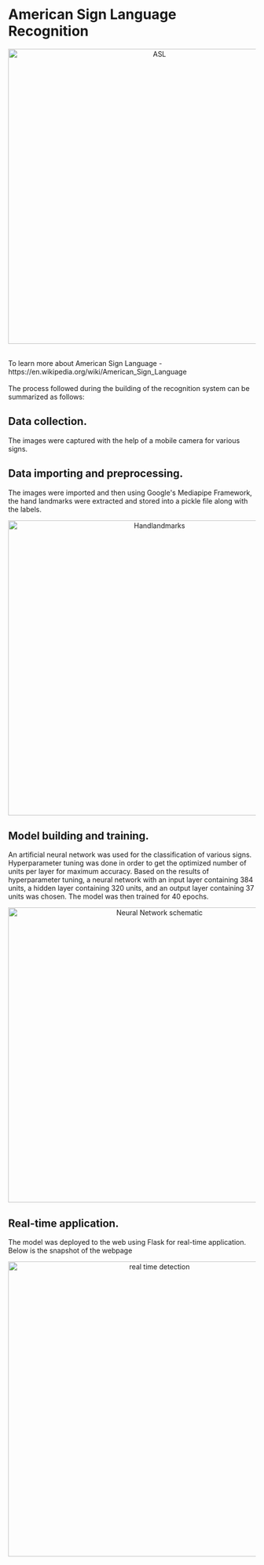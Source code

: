 # American Sign Language Recognition
<p align="center">
    <img width="600" src="https://github.com/pravendra12/American_sign_language_recognition/assets/105543056/738f3f2d-020e-40f1-bffb-ff7d7a836dbb" alt="ASL">
</p>
<br>
To learn more about American Sign Language - https://en.wikipedia.org/wiki/American_Sign_Language
<br>
<br>
The process followed during the building of the recognition system can be summarized as follows:

## Data collection. 
The images were captured with the help of a mobile camera for various signs.
    
## Data importing and preprocessing. 
The images were imported and then using Google's Mediapipe Framework, the hand landmarks were extracted and stored into a pickle file along with the labels.
<br>
<p align="center">
    <img width="600" src="https://github.com/pravendra12/American_sign_language_recognition/assets/105543056/48fadd66-7b29-4ad6-a35d-2202eddd979b" alt="Handlandmarks">
</p>

## Model building and training. 
An artificial neural network was used for the classification of various signs. Hyperparameter tuning was done in order to get the optimized number of units per layer for maximum accuracy. Based on the results of hyperparameter tuning, a neural network with an input layer containing 384 units, a hidden layer containing 320 units, and an output layer containing 37 units was chosen. The model was then trained for 40 epochs.

<p align="center">
    <img width="600" src="https://github.com/pravendra12/American_sign_language_recognition/assets/105543056/1ec4d5e0-a749-4ce1-8671-77a2fc54a467" alt="Neural Network schematic">
</p>


## Real-time application. 
The model was deployed to the web using Flask for real-time application. Below is the snapshot of the webpage

<p align="center">
    <img width="600" src="https://github.com/pravendra12/American_sign_language_recognition/assets/105543056/75e02f89-f7e9-45ac-ba9a-f840367392ef" alt="real time detection">
</p>
